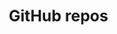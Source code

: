 ---
title: GitHub repos
redirect_to:
  - https://www.ibm.com/support/knowledgecenter/SS7P7S_ind/watson-assistant-solutions/reference/github_repos.html
---